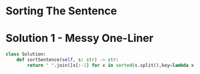 # Sorting The Sentence
# Solution 1 - Messy One-Liner
```python
class Solution:
    def sortSentence(self, s: str) -> str:
        return " ".join([x[:-1] for x in sorted(s.split(),key=lambda x: x[-1])])
```
